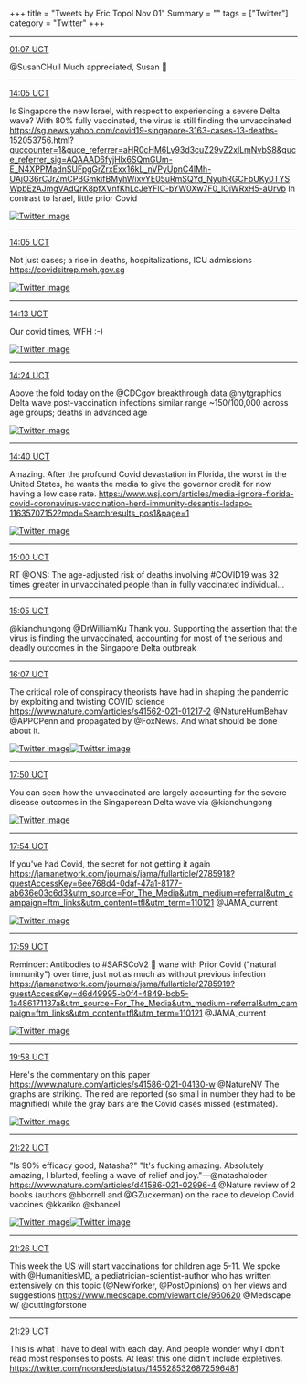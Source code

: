 +++
title = "Tweets by Eric Topol Nov 01"
Summary = ""
tags = ["Twitter"]
category = "Twitter"
+++


---

<a href="https://twitter.com/erictopol/status/1454978354285723653" target="_blank" rel="noreferer">01:07 UCT</a>

@SusanCHull Much appreciated, Susan 🙏



---

<a href="https://twitter.com/erictopol/status/1455174161618272263" target="_blank" rel="noreferer">14:05 UCT</a>

Is Singapore the new Israel, with respect to experiencing  a severe Delta wave?
With 80% fully vaccinated, the virus is still finding the unvaccinated https://sg.news.yahoo.com/covid19-singapore-3163-cases-13-deaths-152053756.html?guccounter=1&guce_referrer=aHR0cHM6Ly93d3cuZ29vZ2xlLmNvbS8&guce_referrer_sig=AQAAAD6fyjHlx6SQmGUm-E_N4XPPMadnSUFpgGrZrxExx16kL_nVPyUpnC4lMh-UAjO36rCJrZmCPBGmkifBMyhWixvYE05uRmSQYd_NyuhRGCFbUKy0TYSWpbEzAJmgVAdQrK8pfXVnfKhLcJeYFlC-bYW0Xw7F0_lOiWRxH5-aUrvb
In contrast to Israel, little prior Covid 

<a href="FDHQ3EjVUAgESiS.jpg"  ><img src="FDHQ3EjVUAgESiS.jpg" alt="Twitter image" ></img></a>

---

<a href="https://twitter.com/erictopol/status/1455174164386488325" target="_blank" rel="noreferer">14:05 UCT</a>

Not just cases; a rise in deaths, hospitalizations, ICU admissions https://covidsitrep.moh.gov.sg 

<a href="FDHQlgaVIAIX9K8.jpg"  ><img src="FDHQlgaVIAIX9K8.jpg" alt="Twitter image" ></img></a>

---

<a href="https://twitter.com/erictopol/status/1455176240541749249" target="_blank" rel="noreferer">14:13 UCT</a>

Our covid times, WFH :-) 

<a href="FDHTC1XVcAYAMEY.jpg"  ><img src="FDHTC1XVcAYAMEY.jpg" alt="Twitter image" ></img></a>

---

<a href="https://twitter.com/erictopol/status/1455178930923601924" target="_blank" rel="noreferer">14:24 UCT</a>

Above the fold today on the @CDCgov breakthrough data @nytgraphics 
Delta wave post-vaccination infections similar range ~150/100,000 across age groups; deaths in advanced age 

<a href="FDHVOibUYAEj-Jr.jpg"  ><img src="FDHVOibUYAEj-Jr.jpg" alt="Twitter image" ></img></a>

---

<a href="https://twitter.com/erictopol/status/1455183089886384128" target="_blank" rel="noreferer">14:40 UCT</a>

Amazing. After the profound Covid devastation in Florida, the worst in the United States, he wants the media to give the governor credit for now having a low case rate. 
https://www.wsj.com/articles/media-ignore-florida-covid-coronavirus-vaccination-herd-immunity-desantis-ladapo-11635707152?mod=Searchresults_pos1&page=1 

<a href="FDHZE8LVgAIA3OS.png"  ><img src="FDHZE8LVgAIA3OS.png" alt="Twitter image" ></img></a>

---

<a href="https://twitter.com/erictopol/status/1455187983548628997" target="_blank" rel="noreferer">15:00 UCT</a>

RT @ONS: The age-adjusted risk of deaths involving #COVID19 was 32 times greater in unvaccinated people than in fully vaccinated individual…



---

<a href="https://twitter.com/erictopol/status/1455189352980516869" target="_blank" rel="noreferer">15:05 UCT</a>

@kianchungong @DrWilliamKu Thank you. Supporting the assertion that the virus is finding the unvaccinated, accounting for most of the serious and deadly outcomes in the Singapore Delta outbreak



---

<a href="https://twitter.com/erictopol/status/1455204878083526656" target="_blank" rel="noreferer">16:07 UCT</a>

The critical role of conspiracy theorists have had in shaping the pandemic by exploiting and twisting COVID science
https://www.nature.com/articles/s41562-021-01217-2
@NatureHumBehav @APPCPenn and propagated by @FoxNews. And what should be done about it. 

<a href="FDHs2lzVgAYlXLN.jpg"  ><img src="FDHs2lzVgAYlXLN.jpg" alt="Twitter image" ></img></a><a href="FDHs3_ZUUAkP4fQ.jpg"  ><img src="FDHs3_ZUUAkP4fQ.jpg" alt="Twitter image" ></img></a>

---

<a href="https://twitter.com/erictopol/status/1455230698978041856" target="_blank" rel="noreferer">17:50 UCT</a>

You can seen how the unvaccinated are largely accounting for the severe disease outcomes in the Singaporean Delta wave
via @kianchungong 

<a href="FDIEf8VVkAAwh1W.png"  ><img src="FDIEf8VVkAAwh1W.png" alt="Twitter image" ></img></a>

---

<a href="https://twitter.com/erictopol/status/1455231848775237635" target="_blank" rel="noreferer">17:54 UCT</a>

If you've had Covid, the secret for not getting it again
https://jamanetwork.com/journals/jama/fullarticle/2785918?guestAccessKey=6ee768d4-0daf-47a1-8177-ab636e03c6d3&utm_source=For_The_Media&utm_medium=referral&utm_campaign=ftm_links&utm_content=tfl&utm_term=110121 @JAMA_current 

<a href="FDIFWddUUAAU2J-.jpg"  ><img src="FDIFWddUUAAU2J-.jpg" alt="Twitter image" ></img></a>

---

<a href="https://twitter.com/erictopol/status/1455233087881703425" target="_blank" rel="noreferer">17:59 UCT</a>

Reminder: Antibodies to #SARSCoV2 🦠 wane with Prior Covid ("natural immunity") over time, just not as much as without previous infection
https://jamanetwork.com/journals/jama/fullarticle/2785919?guestAccessKey=d6d49995-b0f4-4849-bcb5-1a486171137a&utm_source=For_The_Media&utm_medium=referral&utm_campaign=ftm_links&utm_content=tfl&utm_term=110121 @JAMA_current 

<a href="FDIGmnSVUAI4iQu.jpg"  ><img src="FDIGmnSVUAI4iQu.jpg" alt="Twitter image" ></img></a>

---

<a href="https://twitter.com/erictopol/status/1455262869369491458" target="_blank" rel="noreferer">19:58 UCT</a>

Here's the commentary on this paper
https://www.nature.com/articles/s41586-021-04130-w
@NatureNV 
The graphs are striking. The red are reported (so small in number they had to be magnified) while the gray bars are the Covid cases missed (estimated). 

<a href="FDIhpOFVkAMT8-d.jpg"  ><img src="FDIhpOFVkAMT8-d.jpg" alt="Twitter image" ></img></a>

---

<a href="https://twitter.com/erictopol/status/1455284233736318979" target="_blank" rel="noreferer">21:22 UCT</a>

"Is 90% efficacy good, Natasha?"
"It's fucking amazing. Absolutely amazing, I blurted, feeling a wave of relief and joy."—@natashaloder
https://www.nature.com/articles/d41586-021-02996-4
@Nature review of 2 books (authors @bborrell and @GZuckerman) on the race to develop Covid vaccines 
@kkariko @sbancel 

<a href="FDIz2q1VcAE8FF-.jpg"  ><img src="FDIz2q1VcAE8FF-.jpg" alt="Twitter image" ></img></a><a href="FDIz5cRUUAAUtEo.jpg"  ><img src="FDIz5cRUUAAUtEo.jpg" alt="Twitter image" ></img></a>

---

<a href="https://twitter.com/erictopol/status/1455285252331507714" target="_blank" rel="noreferer">21:26 UCT</a>

This week the US will start vaccinations for children age 5-11. We spoke with @HumanitiesMD, a pediatrician-scientist-author who has written extensively on this topic (@NewYorker, @PostOpinions) on her views and suggestions  https://www.medscape.com/viewarticle/960620
@Medscape w/ @cuttingforstone



---

<a href="https://twitter.com/erictopol/status/1455285956857061376" target="_blank" rel="noreferer">21:29 UCT</a>

This is what I have to deal with each day. And people wonder why I don't read most responses to posts. At least this one didn't include expletives. https://twitter.com/noondeed/status/1455285326872596481


